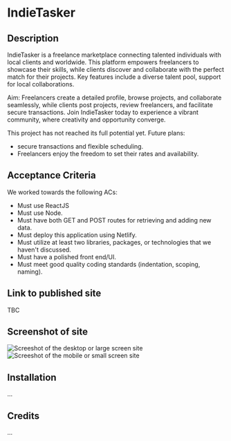 # IndieTasker

## Description

<p> IndieTasker is a freelance marketplace connecting talented individuals with local clients and worldwide. This platform empowers freelancers to showcase their skills, while clients discover and collaborate with the perfect match for their projects. Key features include a diverse talent pool, support for local collaborations. </p>

<p>Aim: Freelancers create a detailed profile, browse projects, and collaborate seamlessly, while clients post projects, review freelancers, and facilitate secure transactions. Join IndieTasker today to experience a vibrant community, where creativity and opportunity converge.</p>

<p>This project has not reached its full potential yet. Future plans:
<ul>
<li>secure transactions and flexible scheduling.</li>
<li>Freelancers enjoy the freedom to set their rates and availability.</li>
</ul></p>


## Acceptance Criteria
We worked towards the following ACs:
<ul>
<li>Must use ReactJS</li>
<li>Must use Node.</li>
<li>Must have both GET and POST routes for retrieving and adding new data.</li>
<li>Must deploy this application using Netlify.</li>
<li>Must utilize at least two libraries, packages, or technologies that we haven't discussed.</li>
<li>Must have a polished front end/UI.</li>
<li>Must meet good quality coding standards (indentation, scoping, naming).</li>
</ul>

## Link to published site
TBC

## Screenshot of site
![Screeshot of the desktop or large screen site](site-screenshot.jpg)
![Screeshot of the mobile or small screen site](site-screenshot.jpg)

## Installation

...

## Credits

...